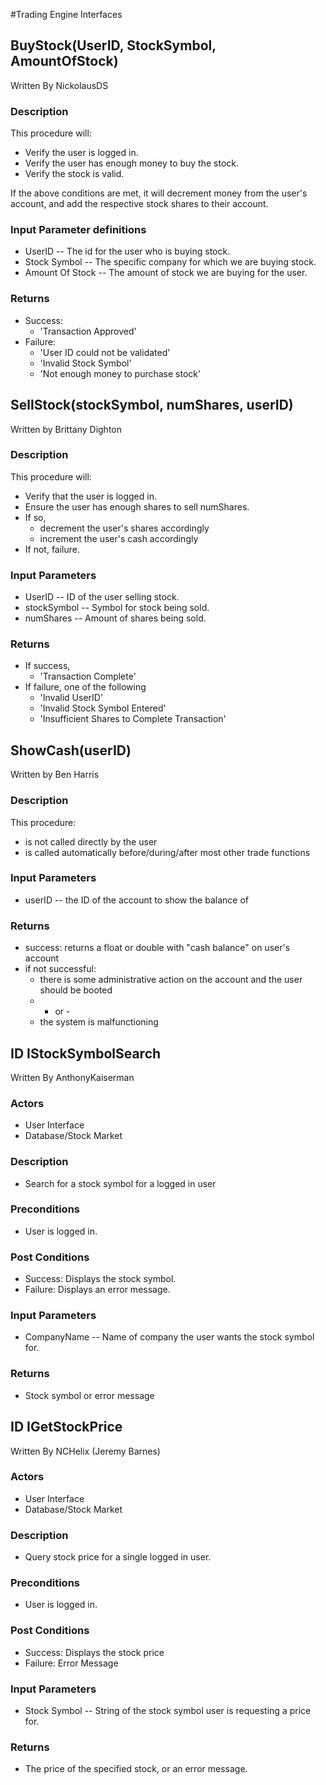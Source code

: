 
#Trading Engine Interfaces

## BuyStock(UserID, StockSymbol, AmountOfStock)
Written By NickolausDS

### Description
This procedure will:

* Verify the user is logged in.
* Verify the user has enough money to buy the stock. 
* Verify the stock is valid. 

If the above conditions are met, it will decrement money from the user's account, and add the respective stock shares to their account.

### Input Parameter definitions
* UserID -- The id for the user who is buying stock.
* Stock Symbol -- The specific company for which we are buying stock.
* Amount Of Stock -- The amount of stock we are buying for the user.

### Returns
* Success:
	* 'Transaction Approved'
* Failure: 	
	* 'User ID could not be validated'
	* 'Invalid Stock Symbol'
	* 'Not enough money to purchase stock'
			

## SellStock(stockSymbol, numShares, userID)
Written by Brittany Dighton

### Description
This procedure will:
* Verify that the user is logged in.
* Ensure the user has enough shares to sell numShares.
* If so, 
	* decrement the user's shares accordingly
	* increment the user's cash accordingly
* If not, failure.

### Input Parameters
* UserID -- ID of the user selling stock.
* stockSymbol -- Symbol for stock being sold.
* numShares -- Amount of shares being sold.

### Returns
* If success, 
	* 'Transaction Complete'
* If failure, one of the following
	* 'Invalid UserID'
	* 'Invalid Stock Symbol Entered'
	* 'Insufficient Shares to Complete Transaction'


## ShowCash(userID)
Written by Ben Harris

### Description
This procedure:
* is not called directly by the user
* is called automatically before/during/after most other trade functions


### Input Parameters
* userID -- the ID of the account to show the balance of

### Returns
* success: returns a float or double with "cash balance" on user's account
* if not successful:
	* there is some administrative action on the account and the user should be booted
	* - or -
	* the system is malfunctioning

	
## ID  IStockSymbolSearch
Written By AnthonyKaiserman

### Actors
* User Interface
* Database/Stock Market

### Description
* Search for a stock symbol for a logged in user

### Preconditions
* User is logged in. 

### Post Conditions
* Success: Displays the stock symbol.
* Failure: Displays an error message.

### Input Parameters 

* CompanyName -- Name of company the user wants the stock symbol for.

### Returns
* Stock symbol or error message

## ID  IGetStockPrice
Written By NCHelix (Jeremy Barnes)

### Actors
* User Interface
* Database/Stock Market

### Description
* Query stock price for a single logged in user. 

### Preconditions
* User is logged in. 

### Post Conditions
* Success: Displays the stock price
* Failure: Error Message

### Input Parameters 
* Stock Symbol -- String of the stock symbol user is requesting a price for.

### Returns
* The price of the specified stock, or an error message.


